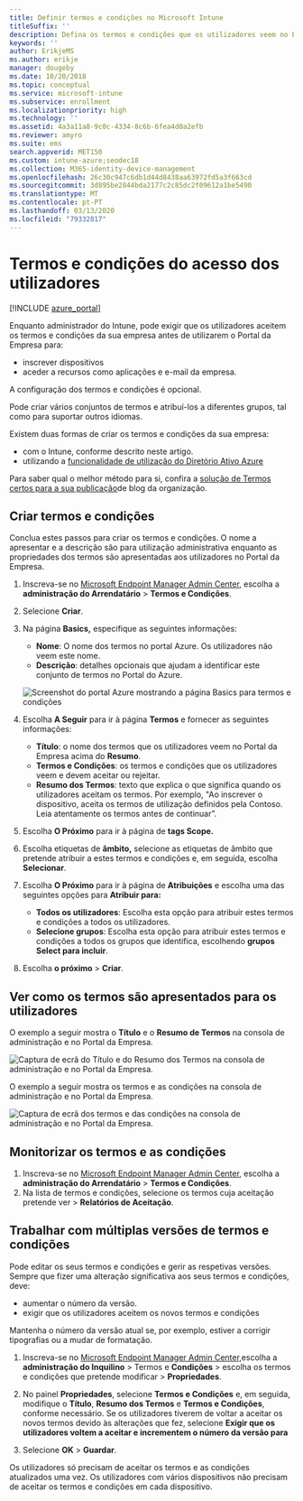 ```yaml
---
title: Definir termos e condições no Microsoft Intune
titleSuffix: ''
description: Defina os termos e condições que os utilizadores veem no Portal da Empresa do Intune.
keywords: ''
author: ErikjeMS
ms.author: erikje
manager: dougeby
ms.date: 10/20/2018
ms.topic: conceptual
ms.service: microsoft-intune
ms.subservice: enrollment
ms.localizationpriority: high
ms.technology: ''
ms.assetid: 4a3a11a8-9c0c-4334-8c6b-6fea4d0a2efb
ms.reviewer: amyro
ms.suite: ems
search.appverid: MET150
ms.custom: intune-azure;seodec18
ms.collection: M365-identity-device-management
ms.openlocfilehash: 26c30c947c6db1d44d8438aa63972fd5a3f663cd
ms.sourcegitcommit: 3d895be2844bda2177c2c85dc2f09612a1be5490
ms.translationtype: MT
ms.contentlocale: pt-PT
ms.lasthandoff: 03/13/2020
ms.locfileid: "79332817"
---
```

# <a name="terms-and-conditions-for-user-access"></a>Termos e condições do acesso dos utilizadores

[!INCLUDE [azure_portal](../includes/azure_portal.md)]

Enquanto administrador do Intune, pode exigir que os utilizadores aceitem os termos e condições da sua empresa antes de utilizarem o Portal da Empresa para:
- inscrever dispositivos
- aceder a recursos como aplicações e e-mail da empresa.

A configuração dos termos e condições é opcional.

Pode criar vários conjuntos de termos e atribuí-los a diferentes grupos, tal como para suportar outros idiomas.

Existem duas formas de criar os termos e condições da sua empresa:
- com o Intune, conforme descrito neste artigo.
- utilizando a [funcionalidade de utilização do Diretório Ativo Azure](https://docs.microsoft.com/azure/active-directory/governance/active-directory-tou)

Para saber qual o melhor método para si, confira a [solução de Termos certos para a sua publicação](https://go.microsoft.com/fwlink/?linkid=2010506&clcid=0x409)de blog da organização. 

## <a name="create-terms-and-conditions"></a>Criar termos e condições
Conclua estes passos para criar os termos e condições. O nome a apresentar e a descrição são para utilização administrativa enquanto as propriedades dos termos são apresentadas aos utilizadores no Portal da Empresa.

1. Inscreva-se no [Microsoft Endpoint Manager Admin Center](https://go.microsoft.com/fwlink/?linkid=2109431), escolha a **administração do Arrendatário** > **Termos e Condições**.
2. Selecione **Criar**.
3. Na página **Basics,** especifique as seguintes informações:

   - **Nome**: O nome dos termos no portal Azure. Os utilizadores não veem este nome.
   - **Descrição**: detalhes opcionais que ajudam a identificar este conjunto de termos no Portal do Azure.

    ![Screenshot do portal Azure mostrando a página Basics para termos e condições](./media/terms-and-conditions-create/terms-basics-page.png)

4. Escolha **A Seguir** para ir à página **Termos** e fornecer as seguintes informações:

   - **Título**: o nome dos termos que os utilizadores veem no Portal da Empresa acima do **Resumo**.
   - **Termos e Condições**: os termos e condições que os utilizadores veem e devem aceitar ou rejeitar.
   - **Resumo dos Termos**: texto que explica o que significa quando os utilizadores aceitam os termos. Por exemplo, "Ao inscrever o dispositivo, aceita os termos de utilização definidos pela Contoso. Leia atentamente os termos antes de continuar”.

5. Escolha **O Próximo** para ir à página de **tags Scope.**

6. Escolha etiquetas de **âmbito,** selecione as etiquetas de âmbito que pretende atribuir a estes termos e condições e, em seguida, escolha **Selecionar**. 

7. Escolha **O Próximo** para ir à página de **Atribuições** e escolha uma das seguintes opções para **Atribuir para:**
    - **Todos os utilizadores**: Escolha esta opção para atribuir estes termos e condições a todos os utilizadores.
    - **Selecione grupos**: Escolha esta opção para atribuir estes termos e condições a todos os grupos que identifica, escolhendo **grupos Select para incluir**.

8. Escolha **o próximo** > **Criar**.

## <a name="see-how-terms-are-displayed-to-your-users"></a>Ver como os termos são apresentados para os utilizadores
O exemplo a seguir mostra o **Título** e o **Resumo de Termos** na consola de administração e no Portal da Empresa.

![Captura de ecrã do Título e do Resumo dos Termos na consola de administração e no Portal da Empresa.](./media/terms-and-conditions-create/terms-summary-terms.png)

O exemplo a seguir mostra os termos e as condições na consola de administração e no Portal da Empresa.

![Captura de ecrã dos termos e das condições na consola de administração e no Portal da Empresa.](./media/terms-and-conditions-create/terms-properties-terms.png)


## <a name="monitor-terms-and-conditions"></a>Monitorizar os termos e as condições

1. Inscreva-se no [Microsoft Endpoint Manager Admin Center](https://go.microsoft.com/fwlink/?linkid=2109431), escolha a **administração do Arrendatário** > **Termos e Condições**.
2. Na lista de termos e condições, selecione os termos cuja aceitação pretende ver > **Relatórios de Aceitação**.

## <a name="work-with-multiple-versions-of-terms-and-conditions"></a>Trabalhar com múltiplas versões de termos e condições
Pode editar os seus termos e condições e gerir as respetivas versões. Sempre que fizer uma alteração significativa aos seus termos e condições, deve:
- aumentar o número da versão.
- exigir que os utilizadores aceitem os novos termos e condições

Mantenha o número da versão atual se, por exemplo, estiver a corrigir tipografias ou a mudar de formatação.

1. Inscreva-se no [Microsoft Endpoint Manager Admin Center,](https://go.microsoft.com/fwlink/?linkid=2109431)escolha a **administração do Inquilino** > Termos e **Condições** > escolha os termos e condições que pretende modificar > **Propriedades**.

2. No painel **Propriedades**, selecione **Termos e Condições** e, em seguida, modifique o **Título**, **Resumo dos Termos** e **Termos e Condições**, conforme necessário. Se os utilizadores tiverem de voltar a aceitar os novos termos devido às alterações que fez, selecione **Exigir que os utilizadores voltem a aceitar e incrementem o número da versão para**

3. Selecione **OK** > **Guardar**.

Os utilizadores só precisam de aceitar os termos e as condições atualizados uma vez. Os utilizadores com vários dispositivos não precisam de aceitar os termos e condições em cada dispositivo.
